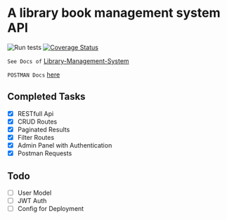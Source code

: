 # A library book management system API #

![Run tests](https://github.com/Swarag-N/Library-Management-System/workflows/Run%20tests/badge.svg)
[![Coverage Status](https://coveralls.io/repos/github/Swarag-N/Library-Management-System/badge.svg?branch=master)](https://coveralls.io/github/Swarag-N/Library-Management-System?branch=master)

`See Docs of` [Library-Management-System](https://swarag-n.github.io/Library-Management-System/)

`POSTMAN Docs` [here]('postman/postman.md')

## Completed Tasks ##

- [x] RESTfull Api
- [x] CRUD Routes
- [x] Paginated Results
- [x] Filter Routes
- [x] Admin Panel with Authentication
- [x] Postman Requests

## Todo ##

- [ ] User Model
- [ ] JWT Auth
- [ ] Config for Deployment

